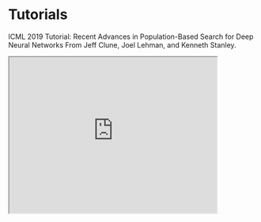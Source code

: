 # Tutorials


ICML 2019 Tutorial: Recent Advances in Population-Based Search for Deep Neural Networks
From Jeff Clune, Joel Lehman, and Kenneth Stanley.

<iframe width="420" height="315"
src="https://www.youtube.com/watch?v=g6HiuEnbwJE">
</iframe> 